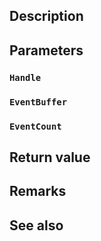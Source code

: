 ## Description

## Parameters

### `Handle`

### `EventBuffer`

### `EventCount`

## Return value

## Remarks

## See also